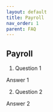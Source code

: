 ```yaml
---
layout: default
title: Payroll
nav_order: 1
parent: FAQ
---
```


## Payroll

1. Question 1

 Answer 1

2. Question 2

 Answer 2